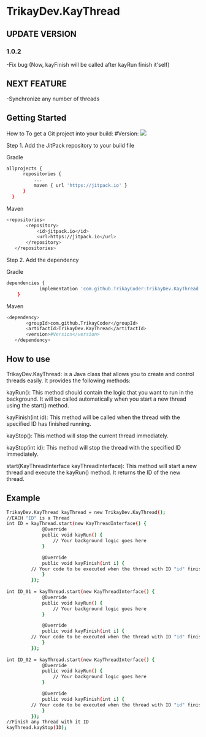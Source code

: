 # TrikayDev.KayThread
## UPDATE VERSION
### 1.0.2
-Fix bug (Now, kayFinish will be called after kayRun finish it'self)

## NEXT FEATURE
-Synchronize any number of threads
## Getting Started
How to
To get a Git project into your build: #Version: 
[![](https://jitpack.io/v/TrikayCoder/TrikayDev.KayThread.svg)](https://jitpack.io/#TrikayCoder/TrikayDev.KayThread)

Step 1. Add the JitPack repository to your build file<br>

Gradle
  ```sh
allprojects {
		repositories {
			...
			maven { url 'https://jitpack.io' }
		}
	}
 ```
Maven
 ```sh
<repositories>
		<repository>
		    <id>jitpack.io</id>
		    <url>https://jitpack.io</url>
		</repository>
	</repositories>
```
 
Step 2. Add the dependency<br>

Gradle
```sh
dependencies {
	        implementation 'com.github.TrikayCoder:TrikayDev.KayThread:#Version'
	}
```
Maven
 ```sh
 <dependency>
	    <groupId>com.github.TrikayCoder</groupId>
	    <artifactId>TrikayDev.KayThread</artifactId>
	    <version>#Version</version>
	</dependency>
 ```

## How to use
TrikayDev.KayThread: is a Java class that allows you to create and control threads easily. It provides the following methods:

kayRun():
This method should contain the logic that you want to run in the background. It will be called automatically when you start a new thread using the start() method.

kayFinish(int id):
This method will be called when the thread with the specified ID has finished running.

kayStop():
This method will stop the current thread immediately.

kayStop(int id):
This method will stop the thread with the specified ID immediately.

start(KayThreadInterface kayThreadInterface):
This method will start a new thread and execute the kayRun() method. It returns the ID of the new thread.

## Example
```sh
TrikayDev.KayThread kayThread = new TrikayDev.KayThread();
//EACH "ID" is a Thread
int ID = kayThread.start(new KayThreadInterface() {
             @Override
             public void kayRun() {
                 // Your background logic goes here
             }

             @Override
             public void kayFinish(int i) {
		 // Your code to be executed when the thread with ID "id" finishes goes here
             }
         });
	 
int ID_01 = kayThread.start(new KayThreadInterface() {
             @Override
             public void kayRun() {
                 // Your background logic goes here
             }

             @Override
             public void kayFinish(int i) {
		 // Your code to be executed when the thread with ID "id" finishes goes here
             }
         });
	 
int ID_02 = kayThread.start(new KayThreadInterface() {
             @Override
             public void kayRun() {
                 // Your background logic goes here
             }

             @Override
             public void kayFinish(int i) {
		 // Your code to be executed when the thread with ID "id" finishes goes here
             }
         });
//Finish any Thread with it ID
kayThread.kayStop(ID);
 ```
 

